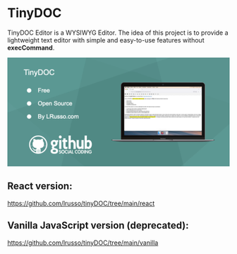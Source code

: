 # TinyDOC

TinyDOC Editor is a WYSIWYG Editor. The idea of this project is to provide a lightweight text editor with simple and easy-to-use features without **execCommand**.

![alt screenshot](https://github.com/lrusso/tinyDOC/blob/main/tinyDOC.png)

## React version:

https://github.com/lrusso/tinyDOC/tree/main/react

## Vanilla JavaScript version (deprecated):

https://github.com/lrusso/tinyDOC/tree/main/vanilla
